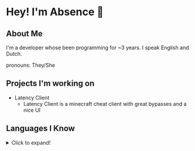# Hey! I'm Absence :wave:

## About Me

I'm a developer whose been programming for ~3 years. I speak English and Dutch.

pronouns: They/She  
## Projects I'm working on

- Latency Client
  - Latency Client is a minecraft cheat client with great bypasses and a nice UI
## Languages I Know

<details>
<summary>Click to expand!</summary>
C++ | Little C# | Some Python | HTML | Some PHP | Currently learning Java
</details>
